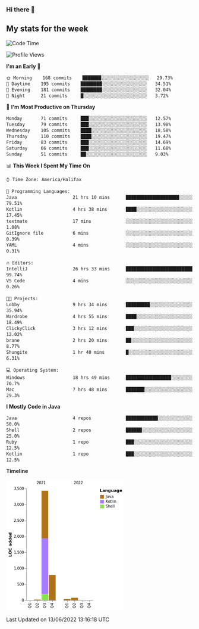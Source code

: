 ### Hi there 👋

## My stats for the week
<!--START_SECTION:waka-->
![Code Time](http://img.shields.io/badge/Code%20Time-270%20hrs%2010%20mins-blue)

![Profile Views](http://img.shields.io/badge/Profile%20Views-0-blue)

**I'm an Early 🐤** 

```text
🌞 Morning    168 commits    ███████░░░░░░░░░░░░░░░░░░   29.73% 
🌆 Daytime    195 commits    ████████░░░░░░░░░░░░░░░░░   34.51% 
🌃 Evening    181 commits    ████████░░░░░░░░░░░░░░░░░   32.04% 
🌙 Night      21 commits     █░░░░░░░░░░░░░░░░░░░░░░░░   3.72%

```
📅 **I'm Most Productive on Thursday** 

```text
Monday       71 commits     ███░░░░░░░░░░░░░░░░░░░░░░   12.57% 
Tuesday      79 commits     ███░░░░░░░░░░░░░░░░░░░░░░   13.98% 
Wednesday    105 commits    ████░░░░░░░░░░░░░░░░░░░░░   18.58% 
Thursday     110 commits    ████░░░░░░░░░░░░░░░░░░░░░   19.47% 
Friday       83 commits     ███░░░░░░░░░░░░░░░░░░░░░░   14.69% 
Saturday     66 commits     ███░░░░░░░░░░░░░░░░░░░░░░   11.68% 
Sunday       51 commits     ██░░░░░░░░░░░░░░░░░░░░░░░   9.03%

```


📊 **This Week I Spent My Time On** 

```text
⌚︎ Time Zone: America/Halifax

💬 Programming Languages: 
Java                     21 hrs 10 mins      ████████████████████░░░░░   79.51% 
Kotlin                   4 hrs 38 mins       ████░░░░░░░░░░░░░░░░░░░░░   17.45% 
textmate                 17 mins             ░░░░░░░░░░░░░░░░░░░░░░░░░   1.08% 
GitIgnore file           6 mins              ░░░░░░░░░░░░░░░░░░░░░░░░░   0.39% 
YAML                     4 mins              ░░░░░░░░░░░░░░░░░░░░░░░░░   0.31%

🔥 Editors: 
IntelliJ                 26 hrs 33 mins      █████████████████████████   99.74% 
VS Code                  4 mins              ░░░░░░░░░░░░░░░░░░░░░░░░░   0.26%

🐱‍💻 Projects: 
Lobby                    9 hrs 34 mins       █████████░░░░░░░░░░░░░░░░   35.94% 
Wardrobe                 4 hrs 55 mins       ████░░░░░░░░░░░░░░░░░░░░░   18.49% 
ClickyClick              3 hrs 12 mins       ███░░░░░░░░░░░░░░░░░░░░░░   12.02% 
brane                    2 hrs 20 mins       ██░░░░░░░░░░░░░░░░░░░░░░░   8.77% 
Shungite                 1 hr 40 mins        █░░░░░░░░░░░░░░░░░░░░░░░░   6.31%

💻 Operating System: 
Windows                  18 hrs 49 mins      █████████████████░░░░░░░░   70.7% 
Mac                      7 hrs 48 mins       ███████░░░░░░░░░░░░░░░░░░   29.3%

```

**I Mostly Code in Java** 

```text
Java                     4 repos             ████████████░░░░░░░░░░░░░   50.0% 
Shell                    2 repos             ██████░░░░░░░░░░░░░░░░░░░   25.0% 
Ruby                     1 repo              ███░░░░░░░░░░░░░░░░░░░░░░   12.5% 
Kotlin                   1 repo              ███░░░░░░░░░░░░░░░░░░░░░░   12.5%

```


**Timeline**

![Chart not found](https://raw.githubusercontent.com/lyndseyy/lyndseyy/main/charts/bar_graph.png) 


 Last Updated on 13/06/2022 13:16:18 UTC
<!--END_SECTION:waka-->